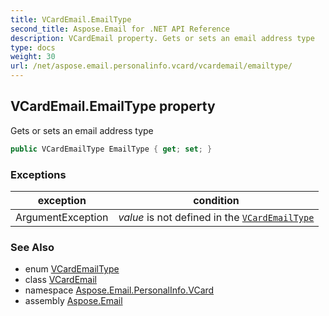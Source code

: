 ```yaml
---
title: VCardEmail.EmailType
second_title: Aspose.Email for .NET API Reference
description: VCardEmail property. Gets or sets an email address type
type: docs
weight: 30
url: /net/aspose.email.personalinfo.vcard/vcardemail/emailtype/
---
```

## VCardEmail.EmailType property

Gets or sets an email address type

```csharp
public VCardEmailType EmailType { get; set; }
```

### Exceptions

| exception | condition |
| --- | --- |
| ArgumentException | *value* is not defined in the [`VCardEmailType`](../../vcardemailtype/) |

### See Also

* enum [VCardEmailType](../../vcardemailtype/)
* class [VCardEmail](../)
* namespace [Aspose.Email.PersonalInfo.VCard](../../vcardemail/)
* assembly [Aspose.Email](../../../)


